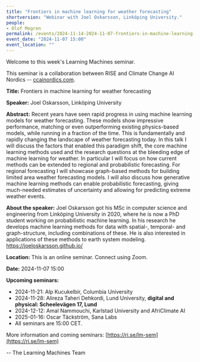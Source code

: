 ```yaml
---
title: "Frontiers in machine learning for weather forecasting"
shortversion: "Webinar with Joel Oskarsson, Linköping University."
people:
- Olof Mogren
permalink: /events/2024-11-14-2024-11-07-frontiers-in-machine-learning-for-weather
event_date: "2024-11-07 15:00"
event_location: ""
--- 
```

Welcome to this week's Learning Machines seminar.

This seminar is a collaboration between RISE and Climate Change AI Nordics -- [ccainordics.com](https://ccainordics.com/).

**Title:** Frontiers in machine learning for weather forecasting

**Speaker:** Joel Oskarsson, Linköping University

**Abstract:** Recent years have seen rapid progress in using machine learning models for weather forecasting. These models show impressive performance, matching or even outperforming existing physics-based models, while running in a fraction of the time. This is fundamentally and rapidly changing the landscape of weather forecasting today. In this talk I will discuss the factors that enabled this paradigm shift, the core machine learning methods used and the research questions at the bleeding edge of machine learning for weather. In particular I will focus on how current methods can be extended to regional and probabilistic forecasting. For regional forecasting I will showcase graph-based methods for building limited area weather forecasting models. I will also discuss how generative machine learning methods can enable probabilistic forecasting, giving much-needed estimates of uncertainty and allowing for predicting extreme weather events.

**About the speaker:** Joel Oskarsson got his MSc in computer science and engineering from Linköping University in 2020, where he is now a PhD student working on probabilistic machine learning. In his research he develops machine learning methods for data with spatial-, temporal- and graph-structure, including combinations of these. He is also interested in applications of these methods to earth system modeling. https://joeloskarsson.github.io/

**Location:** This is an online seminar. Connect using Zoom.

**Date:** 2024-11-07 15:00



**Upcoming seminars:**

* 2024-11-21: Alp Kucukelbir, Columbia University
* 2024-11-28: Alireza Taheri Dehkordi, Lund University, **digital and physical: Scheelevägen 17, Lund**
* 2024-12-12: Amal Nammouchi, Karlstad University and AfriClimate AI
* 2025-01-16: Oscar Täckström, Sana Labs
* All seminars are 15:00 CET.

More information and coming seminars: [https://ri.se/lm-sem](https://ri.se/lm-sem)

-- The Learning Machines Team

